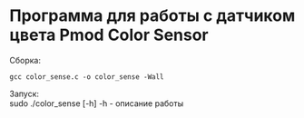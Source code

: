 # Программа для работы с датчиком цвета Pmod Color Sensor

Сборка:  
```
gcc color_sense.c -o color_sense -Wall  
```

Запуск:  
sudo ./color_sense [-h]
-h - описание работы  